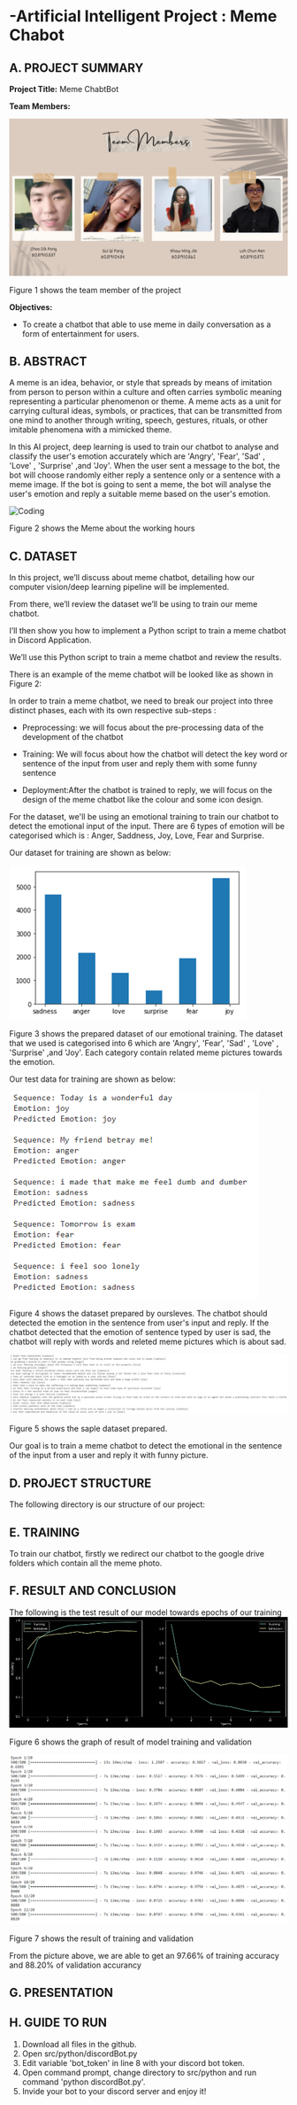 # -Artificial Intelligent Project : Meme Chabot
## A. PROJECT SUMMARY

**Project Title:** Meme ChabtBot

**Team Members:** 

![Coding](https://github.com/Choo99/Meme-Chatbot/blob/master/misc/Team%20Members.png)

Figure 1 shows the team member of the project

**Objectives:**

- To create a chatbot that able to use meme in daily conversation as a form of entertainment for users.

## B. ABSTRACT
  A meme is an idea, behavior, or style that spreads by means of imitation from person to person within a culture and often carries symbolic meaning representing a particular phenomenon or theme. A meme acts as a unit for carrying cultural ideas, symbols, or practices, that can be transmitted from one mind to another through writing, speech, gestures, rituals, or other imitable phenomena with a mimicked theme.
  
  In this AI project, deep learning is used to train our chatbot to analyse and classify the user's emotion accurately which are 'Angry', 'Fear', 'Sad' , 'Love' , 'Surprise' ,and 'Joy'. When the user sent a message to the bot, the bot will choose randomly either reply a sentence only or a sentence with a meme image. If the bot is going to sent a meme, the bot will analyse the user's emotion and reply a suitable meme based on the user's emotion.
  
![Coding](https://www.todaysparent.com/wp-content/uploads/2017/06/when-your-kid-becomes-a-meme.jpg)

Figure 2 shows the Meme about the working hours

## C. DATASET
In this project, we’ll discuss about meme chatbot, detailing how our computer vision/deep learning pipeline will be implemented.

From there, we’ll review the dataset we’ll be using to train our meme chatbot.

I’ll then show you how to implement a Python script to train a meme chatbot in Discord Application.

We’ll use this Python script to train a meme chatbot and review the results.

There is an example of the meme chatbot will be looked like as shown in Figure 2:

In order to train a meme chatbot, we need to break our project into three distinct phases, each with its own respective sub-steps :

- Preprocessing: we will focus about the pre-processing data of the development of the chatbot

- Training: We will focus about how the chatbot will detect the key word or sentence of the input from user and reply them with some funny sentence 

- Deployment:After the chatbot is trained to reply, we will focus on the design of the meme chatbot like the colour and some icon design.


For the dataset, we'll be using an emotional training to train our chatbot to detect the emotional input of the input. There are 6 types of emotion will be categorised which is : Anger, Saddness, Joy, Love, Fear and Surprise.

Our dataset for training are shown as below:

![Coding](https://github.com/Choo99/Meme-Chatbot/blob/master/misc/dataset.png)

Figure 3 shows the prepared dataset of our emotional training.
The dataset that we used is categorised into 6 which are 'Angry', 'Fear', 'Sad' , 'Love' , 'Surprise' ,and 'Joy'. Each category contain related meme pictures towards the emotion. 

Our test data for training are shown as below:

![Coding](https://github.com/Choo99/Meme-Chatbot/blob/master/misc/test%20data.PNG)

Figure 4 shows the dataset prepared by oursleves.
The chatbot should detected the emotion in the sentence from user's input and reply. If the chatbot detected that the emotion of sentence typed by user is sad, the chatbot will reply with words and releted meme pictures which is about sad. 


![Coding](https://github.com/Choo99/Meme-Chatbot/blob/master/misc/sample%20data.PNG)

Figure 5 shows the saple dataset prepared.

Our goal is to train a meme chatbot to detect the emotional in the sentence of the input from a user and reply it with funny picture.

## D. PROJECT STRUCTURE

The following directory is our structure of our project:


## E. TRAINING
To train our chatbot, firstly we redirect our chatbot to the google drive folders which contain all the meme photo.


## F.  RESULT AND CONCLUSION
The following is the test result of our model towards epochs of our training
![Coding](https://github.com/Choo99/Meme-Chatbot/blob/master/misc/graph.png)

Figure 6 shows the graph of result of model training and validation

![Coding](https://github.com/Choo99/Meme-Chatbot/blob/master/misc/training.PNG)

Figure 7 shows the result of training and validation

From the picture above, we are able to get an 97.66% of training accuracy  and 88.20% of validation accurancy


## G.  PRESENTATION

## H.  GUIDE TO RUN
1. Download all files in the github.
2. Open src/python/discordBot.py
3. Edit variable 'bot_token' in line 8 with your discord bot token.
4. Open command prompt, change directory to src/python and run command 'python discordBot.py'.
5. Invide your bot to your discord server and enjoy it!
